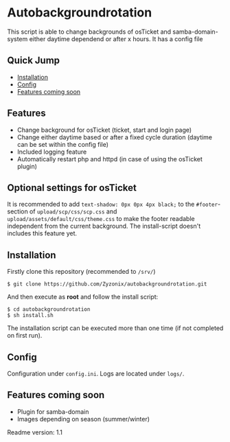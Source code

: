 # Autobackgroundrotation

This script is able to change backgrounds of osTicket and samba-domain-system either daytime dependend or after x hours. It has a config file 

## Quick Jump
- [Installation](#installation)
- [Config](#config)
- [Features coming soon](#features-coming-soon)

## Features
- Change background for osTicket (ticket, start and login page)
- Change either daytime based or after a fixed cycle duration (daytime can be set within the config file)
- Included logging feature
- Automatically restart php and httpd (in case of using the osTicket plugin)

## Optional settings for osTicket
It is recommended to add ```text-shadow: 0px 0px 4px black;``` to the ```#footer```-section of ```upload/scp/css/scp.css``` and ```upload/assets/default/css/theme.css``` to make the footer readable independent from the current background. The install-script doesn't includes this feature yet.

## Installation
Firstly clone this repository (recommended to ```/srv/```)
```
$ git clone https://github.com/Zyzonix/autobackgroundrotation.git
```
And then execute as **root** and follow the install script:
```
$ cd autobackgroundrotation
$ sh install.sh
```
The installation script can be executed more than one time (if not completed on first run).

## Config
Configuration under ```config.ini```.
Logs are located under ```logs/```.

## Features coming soon
- Plugin for samba-domain
- Images depending on season (summer/winter)


Readme version: 1.1
